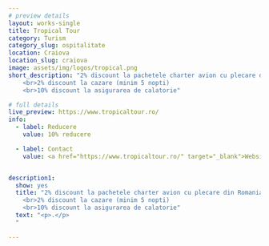 ```yaml
---
# preview details
layout: works-single
title: Tropical Tour
category: Turism
category_slug: ospitalitate
location: Craiova
location_slug: craiova
image: assets/img/logos/tropical.png
short_description: "2% discount la pachetele charter avion cu plecare din Romania
    <br>2% discount la cazare (minim 5 nopti)
    <br>10% discount la asigurarea de calatorie"

# full details
live_preview: https://www.tropicaltour.ro/
info:
  - label: Reducere
    value: 10% reducere

  - label: Contact
    value: <a href="https://www.tropicaltour.ro/" target="_blank">Website</a>


description1:
  show: yes
  title: "2% discount la pachetele charter avion cu plecare din Romania
    <br>2% discount la cazare (minim 5 nopti)
    <br>10% discount la asigurarea de calatorie"
  text: "<p>.</p>
  "

---
```


